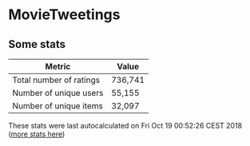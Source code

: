 # MovieTweetings
## Some stats

Metric | Value
--- | ---
Total number of ratings                 | 736,741
Number of unique users                  | 55,155
Number of unique items                  | 32,097
These stats were last autocalculated on Fri Oct 19 00:52:26 CEST 2018  ([more stats here](./stats.md))

